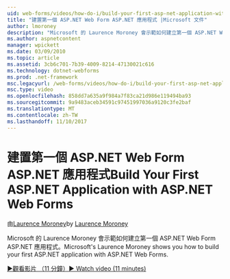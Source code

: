 ```yaml
---
uid: web-forms/videos/how-do-i/build-your-first-asp-net-application-with-asp-net-web-forms
title: "建置第一個 ASP.NET Web Form ASP.NET 應用程式 |Microsoft 文件"
author: lmoroney
description: "Microsoft 的 Laurence Moroney 會示範如何建立第一個 ASP.NET Web Form ASP.NET 應用程式。"
ms.author: aspnetcontent
manager: wpickett
ms.date: 03/09/2010
ms.topic: article
ms.assetid: 3cb6c701-7b39-4009-8214-47130021c616
ms.technology: dotnet-webforms
ms.prod: .net-framework
msc.legacyurl: /web-forms/videos/how-do-i/build-your-first-asp-net-application-with-asp-net-web-forms
msc.type: video
ms.openlocfilehash: 858dd7a635a9f984a7f83ca21d986e119494ba93
ms.sourcegitcommit: 9a9483aceb34591c97451997036a9120c3fe2baf
ms.translationtype: MT
ms.contentlocale: zh-TW
ms.lasthandoff: 11/10/2017
---
```

<a name="build-your-first-aspnet-application-with-aspnet-web-forms"></a><span data-ttu-id="1ae58-103">建置第一個 ASP.NET Web Form ASP.NET 應用程式</span><span class="sxs-lookup"><span data-stu-id="1ae58-103">Build Your First ASP.NET Application with ASP.NET Web Forms</span></span>
====================
<span data-ttu-id="1ae58-104">由[Laurence Moroney](https://github.com/lmoroney)</span><span class="sxs-lookup"><span data-stu-id="1ae58-104">by [Laurence Moroney](https://github.com/lmoroney)</span></span>

<span data-ttu-id="1ae58-105">Microsoft 的 Laurence Moroney 會示範如何建立第一個 ASP.NET Web Form ASP.NET 應用程式。</span><span class="sxs-lookup"><span data-stu-id="1ae58-105">Microsoft's Laurence Moroney shows you how to build your first ASP.NET application with ASP.NET Web Forms.</span></span>

[<span data-ttu-id="1ae58-106">&#9654;觀看影片 （11 分鐘）</span><span class="sxs-lookup"><span data-stu-id="1ae58-106">&#9654; Watch video (11 minutes)</span></span>](https://channel9.msdn.com/Blogs/ASP-NET-Site-Videos/build-your-first-asp-net-application-with-asp-net-web-forms)
